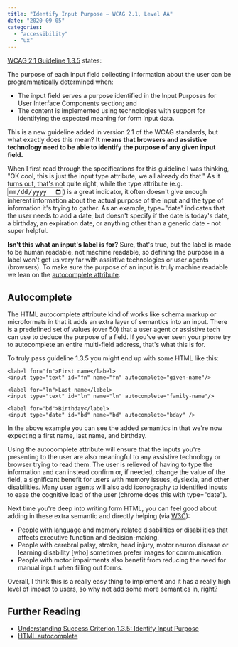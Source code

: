 ```yaml
---
title: "Identify Input Purpose – WCAG 2.1, Level AA"
date: "2020-09-05"
categories: 
  - "accessibility"
  - "ux"
---
```


[WCAG 2.1 Guideline 1.3.5](https://www.w3.org/WAI/WCAG21/quickref/#identify-input-purpose) states:

The purpose of each input field collecting information about the user can be programmatically determined when:

- The input field serves a purpose identified in the Input Purposes for User Interface Components section; and
- The content is implemented using technologies with support for identifying the expected meaning for form input data.

This is a new guideline added in version 2.1 of the WCAG standards, but what exactly does this mean? **It means that browsers and assistive technology need to be able to identify the purpose of any given input field.**

When I first read through the specifications for this guideline I was thinking, "OK cool, this is just the input type attribute, we all already do that." As it turns out, that's not quite right, while the type attribute (e.g. <input type="date" />) is a great indicator, it often doesn't give enough inherent information about the actual purpose of the input and the type of information it's trying to gather. As an example, type="date" indicates that the user needs to add a date, but doesn't specify if the date is today's date, a birthday, an expiration date, or anything other than a generic date - not super helpful.

**Isn't this what an input's label is for?** Sure, that's true, but the label is made to be human readable, not machine readable, so defining the purpose in a label won't get us very far with assistive technologies or user agents (browsers). To make sure the purpose of an input is truly machine readable we lean on the [autocomplete attribute](https://developer.mozilla.org/en-US/docs/Web/HTML/Attributes/autocomplete).

## Autocomplete

The HTML autocomplete attribute kind of works like schema markup or microformats in that it adds an extra layer of semantics into an input. There is a predefined set of values (over 50) that a user agent or assistive tech can use to deduce the purpose of a field. If you've ever seen your phone try to autocomplete an entire multi-field address, that's what this is for.

To truly pass guideline 1.3.5 you might end up with some HTML like this:

```
<label for="fn">First name</label>
<input type="text" id="fn" name="fn" autocomplete="given-name"/>

<label for="ln">Last name</label>
<input type="text" id="ln" name="ln" autocomplete="family-name"/>

<label for="bd">Birthday</label>
<input type="date" id="bd" name="bd" autocomplete="bday" />
```

In the above example you can see the added semantics in that we're now expecting a first name, last name, and birthday.

Using the autocomplete attribute will ensure that the inputs you're presenting to the user are also meaningful to any assistive technology or browser trying to read them. The user is relieved of having to type the information and can instead confirm or, if needed, change the value of the field, a significant benefit for users with memory issues, dyslexia, and other disabilities. Many user agents will also add iconography to identified inputs to ease the cognitive load of the user (chrome does this with type="date").

Next time you're deep into writing form HTML, you can feel good about adding in these extra semantic and directly helping (via [W3C](https://www.w3.org/WAI/WCAG21/Understanding/identify-input-purpose.html)):

- People with language and memory related disabilities or disabilities that affects executive function and decision-making.
- People with cerebral palsy, stroke, head injury, motor neuron disease or learning disability \[who\] sometimes prefer images for communication.
- People with motor impairments also benefit from reducing the need for manual input when filling out forms.

Overall, I think this is a really easy thing to implement and it has a really high level of impact to users, so why not add some more semantics in, right?

## Further Reading

- [Understanding Success Criterion 1.3.5: Identify Input Purpose](https://www.w3.org/WAI/WCAG21/Understanding/identify-input-purpose.html)
- [HTML autocomplete](https://developer.mozilla.org/en-US/docs/Web/HTML/Attributes/autocomplete)

